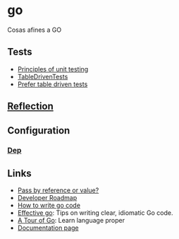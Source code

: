 # go
Cosas afines a GO

## Tests

- [Principles of unit testing](https://github.com/ghsukumar/SFDC_Best_Practices/wiki/F.I.R.S.T-Principles-of-Unit-Testing)
- [TableDrivenTests](https://github.com/golang/go/wiki/TableDrivenTests)
- [Prefer table driven tests](https://dave.cheney.net/2019/05/07/prefer-table-driven-tests)

## [Reflection](reflection.md)

## Configuration

### [Dep](dep.md)

## Links

- [Pass by reference or value?](http://goinbigdata.com/golang-pass-by-pointer-vs-pass-by-value/)
- [Developer Roadmap](https://github.com/Alikhll/golang-developer-roadmap)
- [How to write go code](https://golang.org/doc/code.html)
- [Effective go](https://golang.org/doc/effective_go.html): Tips on writing clear, idiomatic Go code.
- [A Tour of Go](https://tour.golang.org/welcome/1): Learn language proper
- [Documentation page](https://golang.org/doc/#articles)
